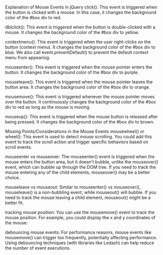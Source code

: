 Explanation of Mouse Events in jQuery
click(): This event is triggered when the button is clicked with a mouse. In this case, it changes the background color of the #box div to red.

dblclick(): This event is triggered when the button is double-clicked with a mouse. It changes the background color of the #box div to yellow.

contextmenu(): This event is triggered when the user right-clicks on the button (context menu). It changes the background color of the #box div to blue. We also call event.preventDefault() to prevent the default context menu from appearing.

mouseenter(): This event is triggered when the mouse pointer enters the button. It changes the background color of the #box div to purple.

mouseleave(): This event is triggered when the mouse pointer leaves the button area. It changes the background color of the #box div to orange.

mousemove(): This event is triggered whenever the mouse pointer moves over the button. It continuously changes the background color of the #box div to red as long as the mouse is moving.

mouseup(): This event is triggered when the mouse button is released after being pressed. It changes the background color of the #box div to brown.

Missing Points/Considerations in the Mouse Events
mousewheel() or wheel(): This event is used to detect mouse scrolling. You could add this event to track the scroll action and trigger specific behaviors based on scroll events.

mouseenter vs mouseover: The mouseenter() event is triggered when the mouse enters the button area, but it doesn't bubble, unlike the mouseover() event, which can bubble up through the DOM tree. If you need to track the mouse entering any of the child elements, mouseover() may be a better choice.

mouseleave vs mouseout: Similar to mouseenter() vs mouseover(), mouseleave() is a non-bubbling event, while mouseout() will bubble. If you need to track the mouse leaving a child element, mouseout() might be a better fit.

tracking mouse position: You can use the mousemove() event to track the mouse position. For example, you could display the x and y coordinates of the mouse:


debouncing mouse events: For performance reasons, mouse events like mousemove() can trigger too frequently, potentially affecting performance. Using debouncing techniques (with libraries like Lodash) can help reduce the number of event executions.